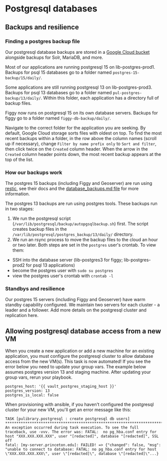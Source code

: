 # Postgresql databases

## Backups and resilience

### Finding a postgres backup file

Our postgresql database backups are stored in a [Google Cloud bucket](https://console.cloud.google.com/storage/browser?project=pul-gcdc&prefix=&forceOnObjectsSortingFiltering=false&pli=1&forceOnBucketsSortingFiltering=true) alongside backups for Solr, MariaDB, and more.

Most of our applications are running postgresql 15 on lib-postgres-prod1. Backups for psql 15 databases go to a folder named `postgres-15-backup/15/daily/`.

Some applications are still running postgresql 13 on lib-postgres-prod3. Backups for psql 13 databases go to a folder named `pul-postgres-backup/13/daily/`. Within this folder, each application has a directory full of backup files.

Figgy now runs on postgresql 15 on its own database servers. Backups for figgy go to a folder named `figgy-db-backup/daily/`.

Navigate to the correct folder for the application you are seeking. By default, Google Cloud storage sorts files with oldest on top. To find the most recent backups within a folder, in the row above the column names (scroll up if necessary), change `Filter by name prefix only` to `Sort and filter`, then click twice on the `Created` column header. When the arrow in the `Created` column header points down, the most recent backup appears at the top of the list.

### How our backups work

The postgres 15 backups (including Figgy and Geoserver) are run using [restic](https://restic.readthedocs.io/en/latest/010_introduction.html), see their docs and the [database_backups.md file](database_backups.md) for more information.

The postgres 13 backups are run using postgres tools. These backups run in two stages:
1. We run the postgresql script (`/var/lib/postgresql/backup/autopgsqlbackup.sh`) first. The script creates backup files in the `/var/lib/postgresql/postgres_backup/13/daily/` directory.
2. We run an rsync process to move the backup files to the cloud an hour or two later.
Both steps are set in the `postgres` user's crontab. To view them:
- SSH into the database server (lib-postgres3 for figgy; lib-postgres-prod2 for psql 13 applications)
- become the postgres user with `sudo su postgres`
- view the postgres user's crontab with `crontab -l`

### Standbys and resilience

Our postgres 15 servers (including Figgy and Geoserver) have warm standby capability configured. We maintain two servers for each cluster - a leader and a follower. Add more details on the postgresql cluster and replication here.

## Allowing postgresql database access from a new VM

When you create a new application or add a new machine for an existing application, you must configure the postgresql cluster to allow database access from the new VM(s). This task is now automated! If you see the error below you need to update your group vars. The example below assumes postgres version 13 and staging machine. After updating your group vars, rerun your playbook.
```
postgres_host: '{{ vault_postgres_staging_host }}'
postgres_version: 13
postgres_is_local: false
```

When provisioning with ansible, if you haven't configured the postgresql cluster for your new VM, you'll get an error message like this:
```
TASK [pulibrary.postgresql : create postgresql db users] ***************************************************************************************************************************
An exception occurred during task execution. To see the full traceback, use -vvv. The error was: FATAL:  no pg_hba.conf entry for host "XXX.XXX.XXX.XXX", user "[redacted]", database "[redacted]", SSL off
fatal: [my-server.princeton.edu]: FAILED! => {"changed": false, "msg": "unable to connect to database: FATAL: no pg_hba.conf entry for host \"XXX.XXX.XXX.XXX\", user \"[redacted]\", database \"[redacted]\"...}
```
